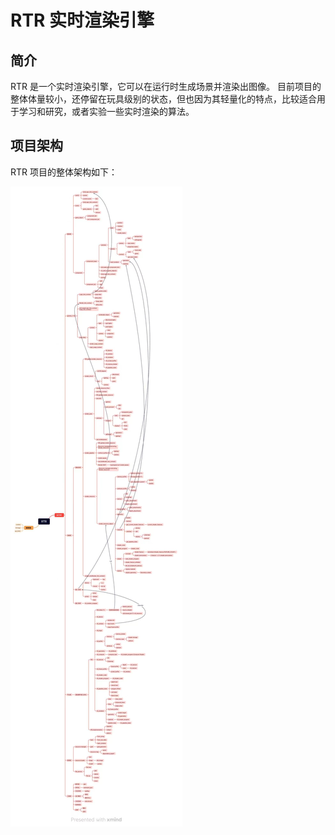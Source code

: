 # RTR 实时渲染引擎

## 简介
RTR 是一个实时渲染引擎，它可以在运行时生成场景并渲染出图像。
目前项目的整体体量较小，还停留在玩具级别的状态，但也因为其轻量化的特点，比较适合用于学习和研究，或者实验一些实时渲染的算法。

## 项目架构

RTR 项目的整体架构如下：

![arch](docs/image/arch.jpg)


